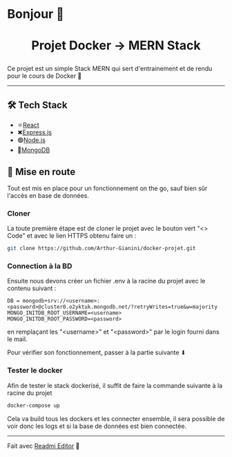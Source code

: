 # Bonjour 👋

# <p align="center">Projet Docker -> MERN Stack</p>
  
Ce projet est un simple Stack MERN qui sert d'entrainement et de rendu pour le cours de Docker 🐳


----------


## 🛠️ Tech Stack
- ⚛[React](https://reactjs.org/)
- ✖[Express.js](https://expressjs.com/fr/)
- 🟢[Node.js](https://nodejs.org/en)
- 🍃[MongoDB](https://www.mongodb.com/fr-fr)



## 🔧 Mise en route    

Tout est mis en place pour un fonctionnement on the go, sauf bien sûr l'accès en base de données.

### Cloner

La toute première étape est de cloner le projet avec le bouton vert "<> Code" et avec le lien HTTPS obtenu faire un :
```bash
git clone https://github.com/Arthur-Gianini/docker-projet.git
```

### Connection à la BD

Ensuite nous devons créer un fichier .env à la racine du projet avec le contenu suivant :

```Dotenv
DB = mongodb+srv://<username>:<password>@cluster0.o2yktuk.mongodb.net/?retryWrites=true&w=majority
MONGO_INITDB_ROOT_USERNAME=<username>
MONGO_INITDB_ROOT_PASSWORD=<password>
```
en remplaçant les "\<username>" et "\<password>" par le login fourni dans le mail.

Pour vérifier son fonctionnement, passer à la partie suivante ⬇

### Tester le docker

Afin de tester le stack dockerisé, il suffit de faire la commande suivante à la racine du projet
   
```bash
docker-compose up
```
Cela va build tous les dockers et les connecter ensemble, il sera possible de voir donc les logs et si la base de données est bien connectée.




----------
Fait avec [Readmi Editor](https://readmi.xyz/editor) 🍰
